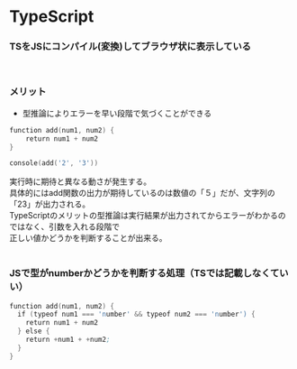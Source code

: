 # TypeScript

### TSをJSにコンパイル(変換)してブラウザ状に表示している
<br>

### メリット
* 型推論によりエラーを早い段階で気づくことができる

```s
function add(num1, num2) {
    return num1 + num2
}

console(add('2', '3'))
```
実行時に期待と異なる動さが発生する。<br>
具体的にはadd関数の出力が期待しているのは数値の「５」だが、文字列の「23」が出力される。<br>
TypeScriptのメリットの型推論は実行結果が出力されてからエラーがわかるのではなく、引数を入れる段階で<br>
正しい値かどうかを判断することが出来る。
<br><br>

### JSで型がnumberかどうかを判断する処理（TSでは記載しなくていい）
```s
function add(num1, num2) {
  if (typeof num1 === 'number' && typeof num2 === 'number') {
    return num1 + num2
  } else {
    return +num1 + +num2;
  }
}
```
